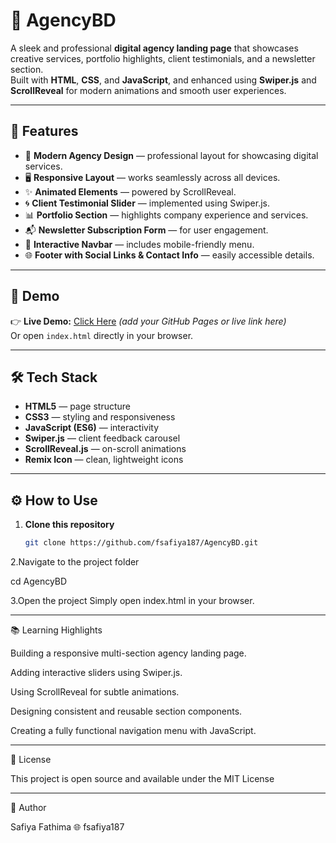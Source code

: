 # 🏢 AgencyBD

A sleek and professional **digital agency landing page** that showcases creative services, portfolio highlights, client testimonials, and a newsletter section.  
Built with **HTML**, **CSS**, and **JavaScript**, and enhanced using **Swiper.js** and **ScrollReveal** for modern animations and smooth user experiences.

---

## 🚀 Features

- 💼 **Modern Agency Design** — professional layout for showcasing digital services.  
- 🖥️ **Responsive Layout** — works seamlessly across all devices.  
- ✨ **Animated Elements** — powered by ScrollReveal.  
- 🌀 **Client Testimonial Slider** — implemented using Swiper.js.  
- 📊 **Portfolio Section** — highlights company experience and services.  
- 📬 **Newsletter Subscription Form** — for user engagement.  
- 📱 **Interactive Navbar** — includes mobile-friendly menu.  
- 🌐 **Footer with Social Links & Contact Info** — easily accessible details.

---

## 🧠 Demo

👉 **Live Demo:** [Click Here](#) *(add your GitHub Pages or live link here)*  
Or open `index.html` directly in your browser.

---

## 🛠️ Tech Stack

- **HTML5** — page structure  
- **CSS3** — styling and responsiveness  
- **JavaScript (ES6)** — interactivity  
- **Swiper.js** — client feedback carousel  
- **ScrollReveal.js** — on-scroll animations  
- **Remix Icon** — clean, lightweight icons  

---

## ⚙️ How to Use

1. **Clone this repository**
   ```bash
   git clone https://github.com/fsafiya187/AgencyBD.git


2.Navigate to the project folder

cd AgencyBD


3.Open the project
Simply open index.html in your browser.

---

📚 Learning Highlights

Building a responsive multi-section agency landing page.

Adding interactive sliders using Swiper.js.

Using ScrollReveal for subtle animations.

Designing consistent and reusable section components.

Creating a fully functional navigation menu with JavaScript.

---

🧾 License

This project is open source and available under the MIT License

---

💬 Author

Safiya Fathima
🌐 fsafiya187